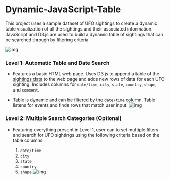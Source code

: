 # Dynamic-JavaScript-Table

This project uses a sample dataset of UFO sightings to create a dynamic table visualization of all the sightings and their associated information. JavaScript and D3.js are used to build a dynamic table of sightings that can be searched through by filtering criteria.

![img](https://github.com/rmurnane94/javascript-challenge/blob/main/screen1.png?raw=true)

### Level 1: Automatic Table and Date Search

* Features a basic HTML web page. Uses D3.js to append a table of the [sightings data](https://github.com/rmurnane94/javascript-challenge/blob/main/UFO-level-1/static/js/data.js) to the web page and adds new rows of data for each UFO sighting. Includes columns for `date/time`, `city`, `state`, `country`, `shape`, and `comment`.

* Table is dynamic and can be filtered by the `date/time` column. Table listens for events and finds rows that match user input.
![img](https://github.com/rmurnane94/javascript-challenge/blob/main/screen2.png?raw=true)

### Level 2: Multiple Search Categories (Optional)

* Featuring everything present in Level 1, user can to set multiple filters and search for UFO sightings using the following criteria based on the table columns:

  1. `date/time`
  2. `city`
  3. `state`
  4. `country`
  5. `shape`
![img](https://github.com/rmurnane94/javascript-challenge/blob/main/screen3.png?raw=true)
